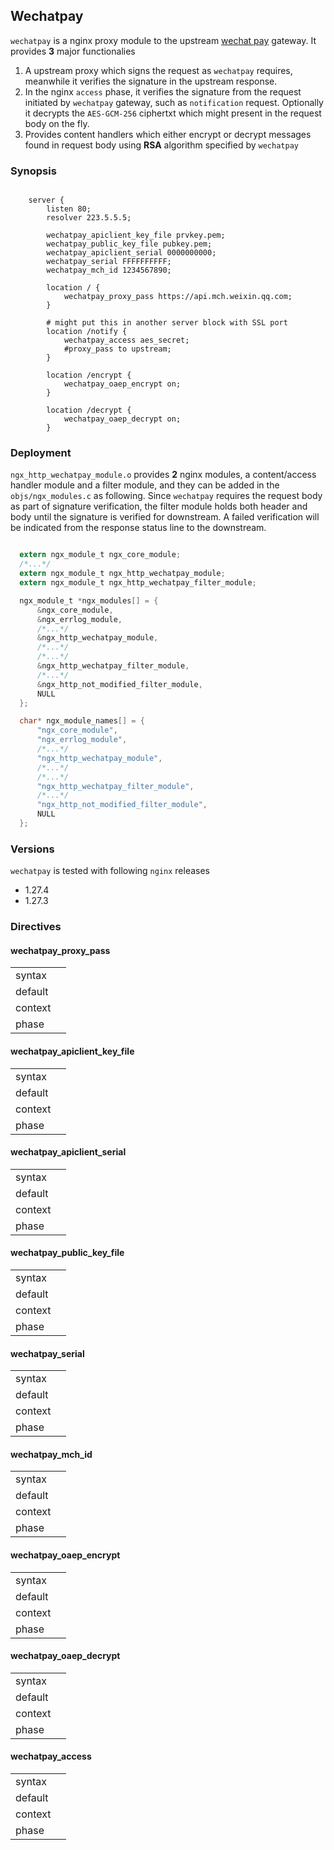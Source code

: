 ## Wechatpay

`wechatpay` is a nginx proxy module to the upstream [wechat pay][1] gateway. It provides **3** major functionalies

1. A upstream proxy which signs the request as `wechatpay` requires, meanwhile it verifies the signature in the upstream response.
2. In the nginx `access` phase, it verifies the signature from the request initiated by `wechatpay` gateway, such as `notification` request.
   Optionally it decrypts the `AES-GCM-256` ciphertxt which might present in the request body on the fly.
3. Provides content handlers which either encrypt or decrypt messages found in request body using **RSA** algorithm specified by `wechatpay` 


### Synopsis

```nginx

    server {
        listen 80;
        resolver 223.5.5.5;

        wechatpay_apiclient_key_file prvkey.pem;
        wechatpay_public_key_file pubkey.pem;
        wechatpay_apiclient_serial 0000000000;
        wechatpay_serial FFFFFFFFFF;
        wechatpay_mch_id 1234567890;

        location / {
            wechatpay_proxy_pass https://api.mch.weixin.qq.com;
        }

        # might put this in another server block with SSL port
        location /notify {
            wechatpay_access aes_secret;
            #proxy_pass to upstream;
        }

        location /encrypt {
            wechatpay_oaep_encrypt on;
        }

        location /decrypt {
            wechatpay_oaep_decrypt on;
        }

```

### Deployment

`ngx_http_wechatpay_module.o` provides **2** nginx modules, a content/access handler module and a 
filter module, and they can be added in the `objs/ngx_modules.c` as following. Since `wechatpay` requires
the request body as part of signature verification, the filter module holds both header and body until
the signature is verified for downstream. A failed verification will be indicated from the response
status line to the downstream.

```c

  extern ngx_module_t ngx_core_module;
  /*...*/
  extern ngx_module_t ngx_http_wechatpay_module;
  extern ngx_module_t ngx_http_wechatpay_filter_module;

  ngx_module_t *ngx_modules[] = {
      &ngx_core_module,
      &ngx_errlog_module,
      /*...*/
      &ngx_http_wechatpay_module,
      /*...*/
      /*...*/
      &ngx_http_wechatpay_filter_module,
      /*...*/
      &ngx_http_not_modified_filter_module,
      NULL
  };

  char* ngx_module_names[] = {
      "ngx_core_module",
      "ngx_errlog_module",
      /*...*/
      "ngx_http_wechatpay_module",
      /*...*/
      /*...*/
      "ngx_http_wechatpay_filter_module",
      /*...*/
      "ngx_http_not_modified_filter_module",
      NULL
  };

```

### Versions

`wechatpay` is tested with following `nginx` releases

- 1.27.4
- 1.27.3

### Directives

#### wechatpay_proxy_pass

|         |         |
| ------- |  -----: |
| syntax  |         |
| default |         |
| context |         |
| phase   |         |

#### wechatpay_apiclient_key_file

|         |         |
| ------- |  -----: |
| syntax  |         |
| default |         |
| context |         |
| phase   |         |

#### wechatpay_apiclient_serial

|         |         |
| ------- |  -----: |
| syntax  |         |
| default |         |
| context |         |
| phase   |         |

#### wechatpay_public_key_file

|         |         |
| ------- |  -----: |
| syntax  |         |
| default |         |
| context |         |
| phase   |         |

#### wechatpay_serial

|         |         |
| ------- |  -----: |
| syntax  |         |
| default |         |
| context |         |
| phase   |         |

#### wechatpay_mch_id

|         |         |
| ------- |  -----: |
| syntax  |         |
| default |         |
| context |         |
| phase   |         |

#### wechatpay_oaep_encrypt

|         |         |
| ------- |  -----: |
| syntax  |         |
| default |         |
| context |         |
| phase   |         |

#### wechatpay_oaep_decrypt

|         |         |
| ------- |  -----: |
| syntax  |         |
| default |         |
| context |         |
| phase   |         |

#### wechatpay_access

|         |         |
| ------- |  -----: |
| syntax  |         |
| default |         |
| context |         |
| phase   |         |




[1]: https://pay.weixin.qq.com/ "wechatpay"
